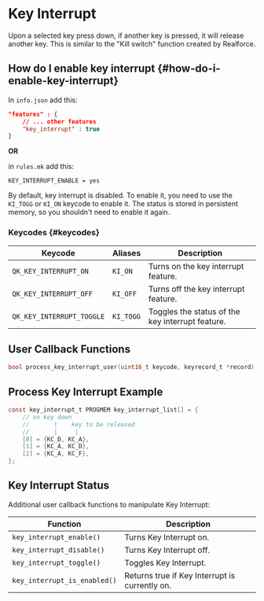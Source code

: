 # Key Interrupt

Upon a selected key press down, if another key is pressed, it will release another key. This is similar to the "Kill switch" function created by Realforce.

## How do I enable key interrupt {#how-do-i-enable-key-interrupt}

In `info.json` add this:
```json
"features" : {
    // ... other features
    "key_interrupt" : true
}
```

**OR**

in `rules.mk` add this:
```make
KEY_INTERRUPT_ENABLE = yes
```

By default, key interrupt is disabled. To enable it, you need to use the `KI_TOGG` or `KI_ON` keycode to enable it. The status is stored in persistent memory, so you shouldn't need to enable it again.

### Keycodes {#keycodes}

|Keycode                  |Aliases  |Description                                     |
|-------------------------|---------|------------------------------------------------|
|`QK_KEY_INTERRUPT_ON`    |`KI_ON`  |Turns on the key interrupt feature.             |
|`QK_KEY_INTERRUPT_OFF`   |`KI_OFF` |Turns off the key interrupt feature.            |
|`QK_KEY_INTERRUPT_TOGGLE`|`KI_TOGG`|Toggles the status of the key interrupt feature.|

## User Callback Functions

```c
bool process_key_interrupt_user(uint16_t keycode, keyrecord_t *record);
```
## Process Key Interrupt Example
```c
const key_interrupt_t PROGMEM key_interrupt_list[] = {
    // on key down
    //       |    key to be released
    //       |     |
    [0] = {KC_D, KC_A},
    [1] = {KC_A, KC_D},
    [2] = {KC_A, KC_F},
};
```

## Key Interrupt Status

Additional user callback functions to manipulate Key Interrupt:

| Function                     | Description                                    |
|------------------------------|------------------------------------------------|
| `key_interrupt_enable()`     | Turns Key Interrupt on.                        |
| `key_interrupt_disable()`    | Turns Key Interrupt off.                       |
| `key_interrupt_toggle()`     | Toggles Key Interrupt.                         |
| `key_interrupt_is_enabled()` | Returns true if Key Interrupt is currently on. |
